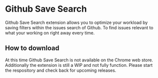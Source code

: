 # Github Save Search
Github Save Search extension allows you to optimize your workload by saving filters within the issues search of Github. To find issues relevant to what your working on right away every time.

## How to download
At this time Github Save Search is not available on the Chrome web store. Additionally the extension is still a WIP and not fully function. Please start the respository and check back for upcoming releases.
 
